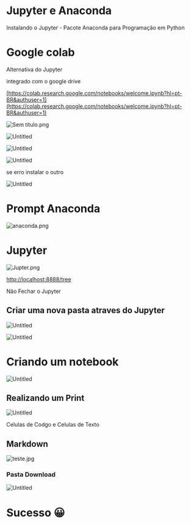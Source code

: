 # Jupyter e Anaconda

Instalando o Jupyter - Pacote Anaconda para Programação em Python

# Google colab

Alternativa do Jupyter

integrado com o google drive

[https://colab.research.google.com/notebooks/welcome.ipynb?hl=pt-BR&authuser=1](https://colab.research.google.com/notebooks/welcome.ipynb?hl=pt-BR&authuser=1)

![Sem título.png](Jupyter%20e%20Anaconda%20e3475196068e401e90ffcc75129ce583/Sem_ttulo.png)

![Untitled](Jupyter%20e%20Anaconda%20e3475196068e401e90ffcc75129ce583/Untitled.png)

![Untitled](Jupyter%20e%20Anaconda%20e3475196068e401e90ffcc75129ce583/Untitled%201.png)

![Untitled](Jupyter%20e%20Anaconda%20e3475196068e401e90ffcc75129ce583/Untitled%202.png)

se erro instalar o outro

![Untitled](Jupyter%20e%20Anaconda%20e3475196068e401e90ffcc75129ce583/Untitled%203.png)

[]()

# Prompt Anaconda

![anaconda.png](Jupyter%20e%20Anaconda%20e3475196068e401e90ffcc75129ce583/anaconda.png)

# Jupyter

![Jupter.png](Jupyter%20e%20Anaconda%20e3475196068e401e90ffcc75129ce583/Jupter.png)

[http://localhost:8888/tree](http://localhost:8888/tree)

Não Fechar o Jupyter 

## Criar uma nova pasta atraves do Jupyter

![Untitled](Jupyter%20e%20Anaconda%20e3475196068e401e90ffcc75129ce583/Untitled%204.png)

![Untitled](Jupyter%20e%20Anaconda%20e3475196068e401e90ffcc75129ce583/Untitled%205.png)

# Criando um notebook

![Untitled](Jupyter%20e%20Anaconda%20e3475196068e401e90ffcc75129ce583/Untitled%206.png)

## Realizando um Print

![Untitled](Jupyter%20e%20Anaconda%20e3475196068e401e90ffcc75129ce583/Untitled%207.png)

Celulas de Codgo e Celulas de Texto

## Markdown

![teste.jpg](Jupyter%20e%20Anaconda%20e3475196068e401e90ffcc75129ce583/teste.jpg)

### Pasta Download

![Untitled](Jupyter%20e%20Anaconda%20e3475196068e401e90ffcc75129ce583/Untitled%208.png)

# Sucesso 😀